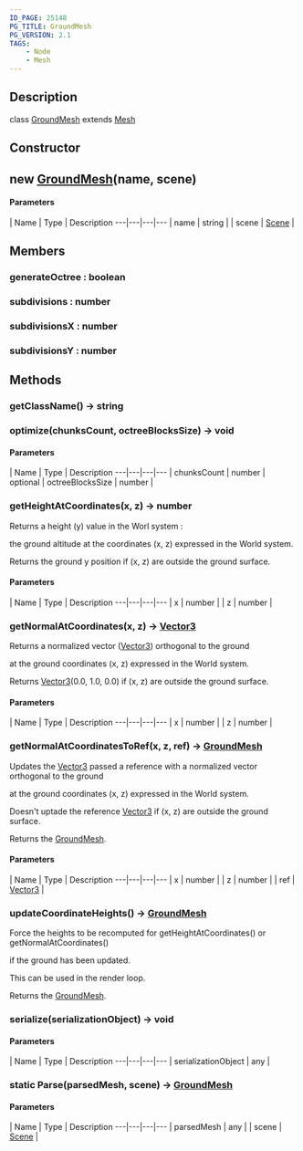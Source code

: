 ```yaml
---
ID_PAGE: 25148
PG_TITLE: GroundMesh
PG_VERSION: 2.1
TAGS:
    - Node
    - Mesh
---
```

## Description

class [GroundMesh](/classes/3.1/GroundMesh) extends [Mesh](/classes/3.1/Mesh)



## Constructor

## new [GroundMesh](/classes/3.1/GroundMesh)(name, scene)



#### Parameters
 | Name | Type | Description
---|---|---|---
 | name | string | 
 | scene | [Scene](/classes/3.1/Scene) | 
## Members

### generateOctree : boolean


### subdivisions : number


### subdivisionsX : number


### subdivisionsY : number


## Methods

### getClassName() &rarr; string


### optimize(chunksCount, octreeBlocksSize) &rarr; void



#### Parameters
 | Name | Type | Description
---|---|---|---
 | chunksCount | number | 
optional | octreeBlocksSize | number | 
### getHeightAtCoordinates(x, z) &rarr; number

Returns a height (y) value in the Worl system :

the ground altitude at the coordinates (x, z) expressed in the World system.

Returns the ground y position if (x, z) are outside the ground surface.

#### Parameters
 | Name | Type | Description
---|---|---|---
 | x | number | 
 | z | number | 
### getNormalAtCoordinates(x, z) &rarr; [Vector3](/classes/3.1/Vector3)

Returns a normalized vector ([Vector3](/classes/3.1/Vector3)) orthogonal to the ground

at the ground coordinates (x, z) expressed in the World system.

Returns [Vector3](/classes/3.1/Vector3)(0.0, 1.0, 0.0) if (x, z) are outside the ground surface.

#### Parameters
 | Name | Type | Description
---|---|---|---
 | x | number | 
 | z | number | 
### getNormalAtCoordinatesToRef(x, z, ref) &rarr; [GroundMesh](/classes/3.1/GroundMesh)

Updates the [Vector3](/classes/3.1/Vector3) passed a reference with a normalized vector orthogonal to the ground

at the ground coordinates (x, z) expressed in the World system.

Doesn't uptade the reference [Vector3](/classes/3.1/Vector3) if (x, z) are outside the ground surface.

Returns the [GroundMesh](/classes/3.1/GroundMesh).

#### Parameters
 | Name | Type | Description
---|---|---|---
 | x | number | 
 | z | number | 
 | ref | [Vector3](/classes/3.1/Vector3) | 
### updateCoordinateHeights() &rarr; [GroundMesh](/classes/3.1/GroundMesh)

Force the heights to be recomputed for getHeightAtCoordinates() or getNormalAtCoordinates()

if the ground has been updated.

This can be used in the render loop.

Returns the [GroundMesh](/classes/3.1/GroundMesh).
### serialize(serializationObject) &rarr; void



#### Parameters
 | Name | Type | Description
---|---|---|---
 | serializationObject | any | 

### static Parse(parsedMesh, scene) &rarr; [GroundMesh](/classes/3.1/GroundMesh)



#### Parameters
 | Name | Type | Description
---|---|---|---
 | parsedMesh | any | 
 | scene | [Scene](/classes/3.1/Scene) | 
